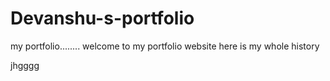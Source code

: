 # Devanshu-s-portfolio
my portfolio........
welcome to my portfolio website here is my whole history

jhgggg
